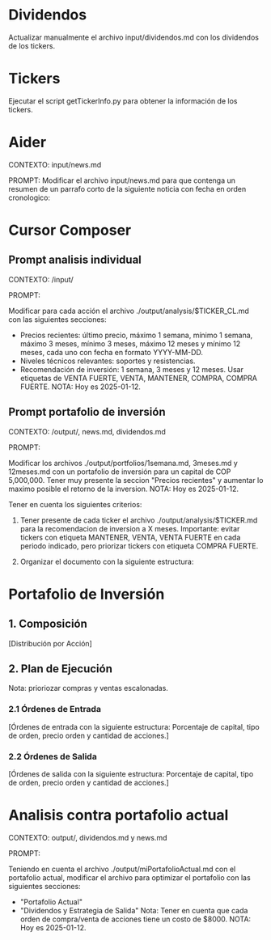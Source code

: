 # Dividendos

Actualizar manualmente el archivo input/dividendos.md con los dividendos de los tickers.

# Tickers

Ejecutar el script getTickerInfo.py para obtener la información de los tickers.

# Aider
CONTEXTO: input/news.md

PROMPT: Modificar el archivo input/news.md para que contenga un resumen de un parrafo corto de la siguiente noticia con fecha en orden cronologico:

# Cursor Composer

## Prompt analisis individual

CONTEXTO: /input/

PROMPT:

Modificar para cada acción el archivo ./output/analysis/$TICKER_CL.md con las siguientes secciones:
- Precios recientes: último precio, máximo 1 semana, mínimo 1 semana, máximo 3 meses, mínimo 3 meses, máximo 12 meses y mínimo 12 meses, cada uno con fecha en formato YYYY-MM-DD.
- Niveles técnicos relevantes: soportes y resistencias.
- Recomendación de inversión: 1 semana, 3 meses y 12 meses. Usar etiquetas de VENTA FUERTE, VENTA, MANTENER, COMPRA, COMPRA FUERTE.
NOTA: Hoy es 2025-01-12.

## Prompt portafolio de inversión

CONTEXTO: /output/, news.md, dividendos.md

PROMPT:

Modificar los archivos ./output/portfolios/1semana.md, 3meses.md y 12meses.md con un portafolio de inversión para un capital de COP 5,000,000. Tener muy presente la seccion "Precios recientes" y aumentar lo maximo posible el retorno de la inversion.
NOTA: Hoy es 2025-01-12.

Tener en cuenta los siguientes criterios:

1. Tener presente de cada ticker el archivo ./output/analysis/$TICKER.md para la recomendacion de inversion a X meses. Importante: evitar tickers con etiqueta MANTENER, VENTA, VENTA FUERTE en cada periodo indicado, pero priorizar tickers con etiqueta COMPRA FUERTE.

2. Organizar el documento con la siguiente estructura:

# Portafolio de Inversión

## 1. Composición

[Distribución por Acción]

## 2. Plan de Ejecución

Nota: prioriozar compras y ventas escalonadas.

### 2.1 Órdenes de Entrada

[Órdenes de entrada con la siguiente estructura: Porcentaje de capital, tipo de orden, precio orden y cantidad de acciones.]

### 2.2 Órdenes de Salida

[Órdenes de salida con la siguiente estructura: Porcentaje de capital, tipo de orden, precio orden y cantidad de acciones.]


# Analisis contra portafolio actual

CONTEXTO: output/, dividendos.md y news.md

PROMPT:

Teniendo en cuenta el archivo ./output/miPortafolioActual.md con el portafolio actual, modificar el archivo para optimizar el portafolio con las siguientes secciones:
- "Portafolio Actual"
- "Dividendos y Estrategia de Salida"
Nota: Tener en cuenta que cada orden de compra/venta de acciones tiene un costo de $8000.
NOTA: Hoy es 2025-01-12.


